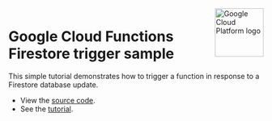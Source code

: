 <img src="https://avatars2.githubusercontent.com/u/2810941?v=3&s=96" alt="Google Cloud Platform logo" title="Google Cloud Platform" align="right" height="96" width="96"/>

# Google Cloud Functions Firestore trigger sample

This simple tutorial demonstrates how to trigger a function in response to a Firestore database update.

- View the [source code][code].
- See the [tutorial].

[code]: index.php
[tutorial]: https://cloud.google.com/functions/docs/samples/functions-firebase-firestore
